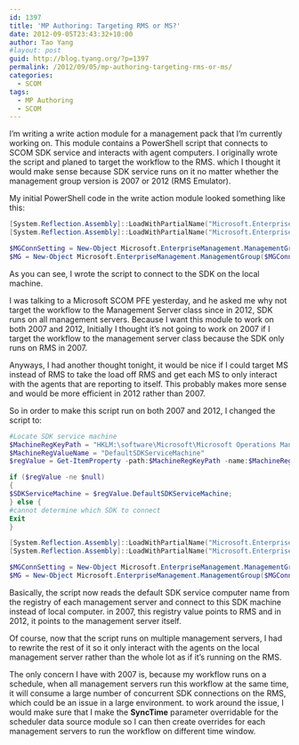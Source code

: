 ```yaml
---
id: 1397
title: 'MP Authoring: Targeting RMS or MS?'
date: 2012-09-05T23:43:32+10:00
author: Tao Yang
#layout: post
guid: http://blog.tyang.org/?p=1397
permalink: /2012/09/05/mp-authoring-targeting-rms-or-ms/
categories:
  - SCOM
tags:
  - MP Authoring
  - SCOM
---
```

I’m writing a write action module for a management pack that I’m currently working on. This module contains a PowerShell script that connects to SCOM SDK service and interacts with agent computers. I originally wrote the script and planed to target the workflow to the RMS. which I thought it would make sense because SDK service runs on it no matter whether the management group version is 2007 or 2012 (RMS Emulator).

My initial PowerShell code in the write action module looked something like this:

```powershell
[System.Reflection.Assembly]::LoadWithPartialName("Microsoft.EnterpriseManagement.OperationsManager.Common") | Out-Null
[System.Reflection.Assembly]::LoadWithPartialName("Microsoft.EnterpriseManagement.OperationsManager") | Out-Null

$MGConnSetting = New-Object Microsoft.EnterpriseManagement.ManagementGroupConnectionSettings($Env:COMPUTERNAME)
$MG = New-Object Microsoft.EnterpriseManagement.ManagementGroup($MGConnSetting)
```

As you can see, I wrote the script to connect to the SDK on the local machine.

I was talking to a Microsoft SCOM PFE yesterday, and he asked me why not target the workflow to the Management Server class since in 2012, SDK runs on all management servers. Because I want this module to work on both 2007 and 2012, Initially I thought it’s not going to work on 2007 if I target the workflow to the management server class because the SDK only runs on RMS in 2007.

Anyways, I had another thought tonight, it would be nice if I could target MS instead of RMS to take the load off RMS and get each MS to only interact with the agents that are reporting to itself. This probably makes more sense and would be more efficient in 2012 rather than 2007.

So in order to make this script run on both 2007 and 2012, I changed the script to:

```powershell
#Locate SDK service machine
$MachineRegKeyPath = "HKLM:\software\Microsoft\Microsoft Operations Manager\3.0\Machine Settings"
$MachineRegValueName = "DefaultSDKServiceMachine"
$regValue = Get-ItemProperty -path:$MachineRegKeyPath -name:$MachineRegValueName -ErrorAction:SilentlyContinue;

if ($regValue -ne $null)
{
$SDKServiceMachine = $regValue.DefaultSDKServiceMachine;
} else {
#cannot determine which SDK to connect
Exit
}

[System.Reflection.Assembly]::LoadWithPartialName("Microsoft.EnterpriseManagement.OperationsManager.Common") | Out-Null
[System.Reflection.Assembly]::LoadWithPartialName("Microsoft.EnterpriseManagement.OperationsManager") | Out-Null

$MGConnSetting = New-Object Microsoft.EnterpriseManagement.ManagementGroupConnectionSettings($SDKServiceMachine)
$MG = New-Object Microsoft.EnterpriseManagement.ManagementGroup($MGConnSetting)
```

Basically, the script now reads the default SDK service computer name from the registry of each management server and connect to this SDK machine instead of local computer. in 2007, this registry value points to RMS and in 2012, it points to the management server itself.

Of course, now that the script runs on multiple management servers, I had to rewrite the rest of it so it only interact with the agents on the local management server rather than the whole lot as if it’s running on the RMS.

The only concern I have with 2007 is, because my workflow runs on a schedule, when all management servers run this workflow at the same time, it will consume a large number of concurrent SDK connections on the RMS, which could be an issue in a large environment. to work around the issue, I would make sure that I make the <strong>SyncTime</strong> parameter overridable for the scheduler data source module so I can then create overrides for each management servers to run the workflow on different time window.